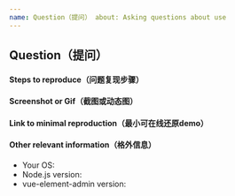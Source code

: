 ```yaml
---
name: Question（提问） about: Asking questions about use
---
```


## Question（提问）

<!--
    提问之前，请确定你已经过自己的努力，尝试解决过这个问题。
    若是代码相关问题，请不要只截图，请提供在线 demo，以便节约彼此的时间。

    Before asking a question, please make sure that you have tried your best to solve this problem.
    If it's a code-related issue, please don't just take screenshots. Please provide an online demo to save each other's time.
-->

#### Steps to reproduce（问题复现步骤）

<!--
1. [xxx]
2. [xxx]
3. [xxxx]
-->

#### Screenshot or Gif（截图或动态图）

#### Link to minimal reproduction（最小可在线还原demo）

<!--
Please only use Codepen, JSFiddle, CodeSandbox or a github repo
-->

#### Other relevant information（格外信息）

- Your OS:
- Node.js version:
- vue-element-admin version:

